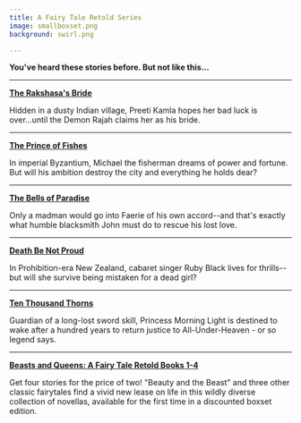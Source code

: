 ```yaml
---
title: A Fairy Tale Retold Series
image: smallboxset.png
background: swirl.png

---
```


**You've heard these stories before. But not like this...**

---

**[The Rakshasa's Bride](https://books2read.com/u/mZ56je)**

Hidden in a dusty Indian village, Preeti Kamla hopes her bad luck is over...until the Demon Rajah claims her as his bride.

---

**[The Prince of Fishes](https://books2read.com/u/bMr8P7)**

In imperial Byzantium, Michael the fisherman dreams of power and fortune. But will his ambition destroy the city and everything he holds dear?

---

**[The Bells of Paradise](https://books2read.com/u/bWZadG)**

Only a madman would go into Faerie of his own accord--and that's exactly what humble blacksmith John must do to rescue his lost love.

---

**[Death Be Not Proud](https://books2read.com/u/mVZ9KA)**

In Prohibition-era New Zealand, cabaret singer Ruby Black lives for thrills--but will she survive being mistaken for a dead girl?

---

**[Ten Thousand Thorns](https://books2read.com/u/broxWW)**

Guardian of a long-lost sword skill, Princess Morning Light is destined to wake after a hundred years to return justice to All-Under-Heaven - or so legend says.

---

**[Beasts and Queens: A Fairy Tale Retold Books 1-4](https://books2read.com/u/bQBwKd)**

Get four stories for the price of two! "Beauty and the Beast" and three other classic fairytales find a vivid new lease on life in this wildly diverse collection of novellas, available for the first time in a discounted boxset edition.
